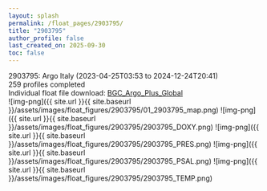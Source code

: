 ```yaml
---
layout: splash
permalink: /float_pages/2903795/
title: "2903795"
author_profile: false
last_created_on: 2025-09-30
toc: false
---
```

 
2903795: Argo Italy (2023-04-25T03:53 to 2024-12-24T20:41)\
259 profiles completed\
Individual float file download: [BGC_Argo_Plus_Global](https://ftp.soest.hawaii.edu/bgc_argo_plus/Individual_Floats/outliers_removed/2903795_Sprof_processed.nc)\
![img-png]({{ site.url }}{{ site.baseurl }}/assets/images/float_figures/2903795/01_2903795_map.png)
![img-png]({{ site.url }}{{ site.baseurl }}/assets/images/float_figures/2903795/2903795_DOXY.png)
![img-png]({{ site.url }}{{ site.baseurl }}/assets/images/float_figures/2903795/2903795_PRES.png)
![img-png]({{ site.url }}{{ site.baseurl }}/assets/images/float_figures/2903795/2903795_PSAL.png)
![img-png]({{ site.url }}{{ site.baseurl }}/assets/images/float_figures/2903795/2903795_TEMP.png)
